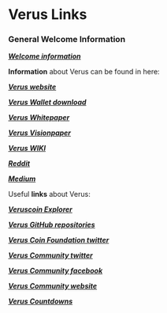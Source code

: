 # Verus Links
### General Welcome Information

[***Welcome information***](https://wiki.verus.io/#!information/verus-welcome.md)

**Information** about Verus can be found in here:

[***Verus website***](https://verus.io)

[***Verus Wallet download***](https://verus.io/wallet)

[***Verus Whitepaper***](https://verus.io/downloads/VerusPhaseI.pdf)

[***Verus Visionpaper***](https://verus.io/downloads/VerusVision.pdf)

[***Verus WIKI***](https://wiki.verus.io)

[***Reddit***](https://reddit.com/r/veruscoin)

[***Medium***](https://medium.com/@veruscoin)

Useful **links** about Verus:

[***Veruscoin Explorer***](https://explorer.verus.io)

[***Verus GitHub repositories***](https://github.com/veruscoin/veruscoin)

[***Verus Coin Foundation twitter***](https://twitter.com/veruscoin)

[***Verus Community twitter***](https://twitter.com/VerusCommunity)

[***Verus Community facebook***](https://www.facebook.com/VerusCoin)

[***Verus Community website***](https://www.veruscommunity.io)

[***Verus Countdowns***](https://countdown.verus.io)
